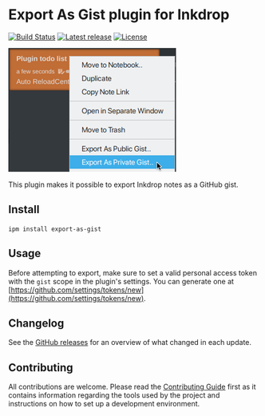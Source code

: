 # Export As Gist plugin for Inkdrop

[![Build Status](https://github.com/jmerle/inkdrop-export-as-gist/workflows/Build/badge.svg)](https://github.com/jmerle/inkdrop-export-as-gist/actions?query=workflow%3ABuild)
[![Latest release](https://img.shields.io/github/v/release/jmerle/inkdrop-export-as-gist)](https://my.inkdrop.app/plugins/export-as-gist)
[![License](https://img.shields.io/github/license/jmerle/inkdrop-export-as-gist)](https://github.com/jmerle/inkdrop-export-as-gist/blob/master/LICENSE)

![](./media/context-menu.png)

This plugin makes it possible to export Inkdrop notes as a GitHub gist.

## Install

```
ipm install export-as-gist
```

## Usage

Before attempting to export, make sure to set a valid personal access token with the `gist` scope in the plugin's settings. You can generate one at [https://github.com/settings/tokens/new](https://github.com/settings/tokens/new).

## Changelog

See the [GitHub releases](https://github.com/jmerle/inkdrop-export-as-gist/releases) for an overview of what changed in each update.

## Contributing

All contributions are welcome. Please read the [Contributing Guide](https://github.com/jmerle/inkdrop-export-as-gist/blob/master/CONTRIBUTING.md) first as it contains information regarding the tools used by the project and instructions on how to set up a development environment.
